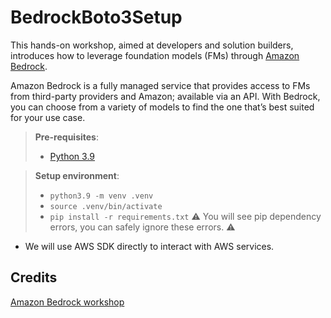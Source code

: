 # BedrockBoto3Setup

This hands-on workshop, aimed at developers and solution builders, introduces how to leverage foundation models (FMs) through [Amazon Bedrock](https://aws.amazon.com/bedrock/).

Amazon Bedrock is a fully managed service that provides access to FMs from third-party providers and Amazon; available via an API. With Bedrock, you can choose from a variety of models to find the one that’s best suited for your use case.


> **Pre-requisites**:
> - [Python 3.9](https://www.python.org/downloads/)

> **Setup environment**:
> - `python3.9 -m venv .venv`
> - `source .venv/bin/activate`
> - `pip install -r requirements.txt`
> ⚠️ You will see pip dependency errors, you can safely ignore these errors. ⚠️

- We will use AWS SDK directly to interact with AWS services.



## Credits

[Amazon Bedrock workshop](https://github.com/aws-samples/amazon-bedrock-workshop)